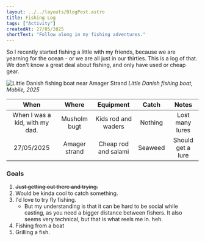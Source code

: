 ```yaml
---
layout: ../../layouts/BlogPost.astro
title: Fishing Log
tags: ["Activity"]
createdAt: 27/05/2025
shortText: "Follow along in my fishing adventures."
---
```


So I recently started fishing a little with my friends, because we are yearning for the ocean - or we are all just in our thirties. This is a log of that. We don't know a great deal about fishing, and only have used or cheap gear. 

![Little Danish fishing boat near Amager Strand](https://res.cloudinary.com/dlb3lkuge/image/upload/v1748349006/IMG20250526195259_piafe0.png)
*Little Danish fishing boat, Mobile, 2025*

 **When**                       | **Where**     | **Equipment**        | **Catch** | **Notes**         
:------------------------------:|:-------------:|:--------------------:|:---------:|:-----------------:
 When I was a kid, with my dad. | Musholm bugt  | Kids rod and waders  | Nothing   | Lost many lures   
 27/05/2025                     | Amager strand | Cheap rod and salami | Seaweed   | Should get a lure 




 ### Goals
1. ~~Just getting out there and trying.~~
1. Would be kinda cool to catch something.
3. I'd love to try fly fishing. 
   - But my understanding is that it can be hard to be social while casting, as you need a bigger distance between fishers. It also seems very technical, but that is what reels me in. heh.
4. Fishing from a boat
5. Grilling a fish.

